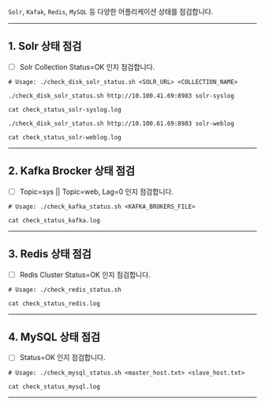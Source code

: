 `Solr`, `Kafak`, `Redis`, `MySQL` 등 다양한 어플리케이션 상태를 점검합니다.

---

## 1. Solr 상태 점검
- [ ] Solr Collection Status=OK 인지 점검합니다.

```
# Usage: ./check_disk_solr_status.sh <SOLR_URL> <COLLECTION_NAME>

./check_disk_solr_status.sh http://10.100.41.69:8983 solr-syslog

cat check_status_solr-syslog.log

./check_disk_solr_status.sh http://10.100.61.69:8983 solr-weblog

cat check_status_solr-weblog.log
```
---

## 2. Kafka Brocker 상태 점검
- [ ] Topic=sys || Topic=web, Lag=0 인지 점검합니다.

```
# Usage: ./check_kafka_status.sh <KAFKA_BROKERS_FILE>

cat check_status_kafka.log
```
---

## 3. Redis 상태 점검
- [ ] Redis Cluster Status=OK 인지 점검합니다.

```
# Usage: ./check_redis_status.sh

cat check_status_redis.log
```

---

## 4. MySQL 상태 점검
- [ ] Status=OK 인지 점검합니다.

```
# Usage: ./check_mysql_status.sh <master_host.txt> <slave_host.txt>

cat check_status_mysql.log
```

---


